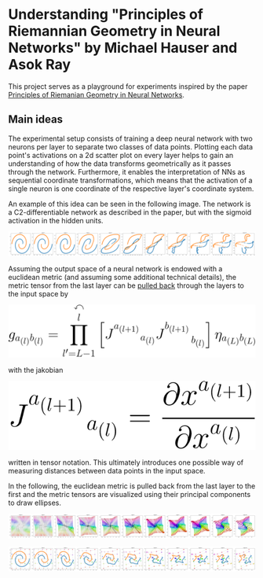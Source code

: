 # Understanding "Principles of Riemannian Geometry in Neural Networks" by Michael Hauser and Asok Ray
This project serves as a playground for experiments inspired by the paper 
[Principles of Riemanian Geometry in Neural Networks](https://papers.nips.cc/paper/6873-principles-of-riemannian-geometry-in-neural-networks).
## Main ideas
The experimental setup consists of training a deep neural network with two neurons per layer to separate two classes of 
data points. Plotting each data point's activations on a 2d scatter plot on every layer helps to gain an understanding 
of how the data transforms geometrically as it passes through the network. Furthermore, it enables the interpretation of 
NNs as sequential coordinate transformations, which means that the activation of a single neuron is one coordinate of 
the respective layer's coordinate system.

An example of this idea can be seen in the following image. The network is a C2-differentiable network as described in 
the paper, but with the sigmoid activation in the hidden units.

![Coordinate transormations of a C2-network](img/sigmoid_c2.png)

Assuming the output space of a neural network is endowed with a euclidean metric (and assuming some additional technical 
details), the metric tensor from the last layer can be 
[pulled back](https://en.wikipedia.org/wiki/Isometry#Manifolds) through the layers to the input space by

![Pullback](img/pullback.png)

with the jakobian

![Jacobian](img/jacobi.png) 

written in tensor notation. This ultimately introduces one possible way of measuring distances between data points in 
the input space.

In the following, the euclidean metric is pulled back from the last layer to the first and the metric tensors are visualized using their 
principal components to draw ellipses.

![Pullback metric visualized without data points](img/only_tensors_20x20.png)

![Pullback metric visualized with data points](img/tensor.png)